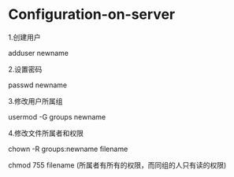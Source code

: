 # Configuration-on-server

1.创建用户

adduser newname

2.设置密码

passwd newname

3.修改用户所属组

usermod -G groups newname

4.修改文件所属者和权限

chown -R groups:newname filename

chmod 755 filename (所属者有所有的权限，而同组的人只有读的权限)

